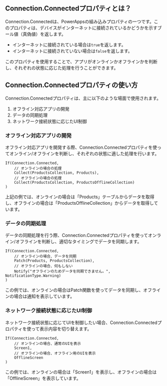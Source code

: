 ## Connection.Connectedプロパティとは？

Connection.Connectedは、PowerAppsの組み込みプロパティの一つです。このプロパティは、デバイスがインターネットに接続されているかどうかを示すブール値（真偽値）を返します。

- インターネットに接続されている場合は`true`を返します。
- インターネットに接続されていない場合は`false`を返します。

このプロパティを使用することで、アプリがオンラインかオフラインかを判断し、それぞれの状態に応じた処理を行うことができます。

## Connection.Connectedプロパティの使い方

Connection.Connectedプロパティは、主に以下のような場面で使用されます。

1. オフライン対応アプリの開発
2. データの同期処理
3. ネットワーク接続状態に応じたUI制御

### オフライン対応アプリの開発

オフライン対応アプリを開発する際、Connection.Connectedプロパティを使ってオンライン/オフラインを判断し、それぞれの状態に適した処理を行います。

```
If(Connection.Connected,
    // オンラインの場合の処理
    Collect(ProductsCollection, Products),
    // オフラインの場合の処理
    Collect(ProductsCollection, ProductsOfflineCollection)
)
```

上記の例では、オンラインの場合は「Products」テーブルからデータを取得し、オフラインの場合は「ProductsOfflineCollection」からデータを取得しています。

### データの同期処理

データの同期処理を行う際、Connection.Connectedプロパティを使ってオンライン/オフラインを判断し、適切なタイミングでデータを同期します。

```
If(Connection.Connected,
    // オンラインの場合、データを同期
    Patch(Products, ProductsCollection),
    // オフラインの場合、何もしない
    Notify("オフラインのためデータを同期できません。", NotificationType.Warning)
)
```

この例では、オンラインの場合はPatch関数を使ってデータを同期し、オフラインの場合は通知を表示しています。

### ネットワーク接続状態に応じたUI制御

ネットワーク接続状態に応じてUIを制御したい場合、Connection.Connectedプロパティを使って表示内容を切り替えます。

```
If(Connection.Connected,
    // オンラインの場合、通常のUIを表示
    Screen1,
    // オフラインの場合、オフライン用のUIを表示
    OfflineScreen
)
```

この例では、オンラインの場合は「Screen1」を表示し、オフラインの場合は「OfflineScreen」を表示しています。